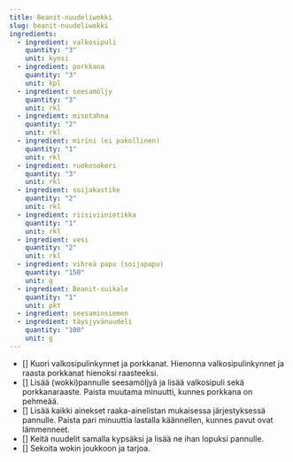 ```yaml
---
title: Beanit-nuudeliwokki
slug: beanit-nuudeliwokki
ingredients:
  - ingredient: valkosipuli
    quantity: "3"
    unit: kynsi
  - ingredient: porkkana
    quantity: "3"
    unit: kpl
  - ingredient: seesamöljy
    quantity: "3"
    unit: rkl
  - ingredient: misotahna
    quantity: "2"
    unit: rkl
  - ingredient: mirini (ei pakollinen)
    quantity: "1"
    unit: rkl
  - ingredient: ruokosokeri
    quantity: "3"
    unit: rkl
  - ingredient: soijakastike
    quantity: "2"
    unit: rkl
  - ingredient: riisiviinietikka
    quantity: "1"
    unit: rkl
  - ingredient: vesi
    quantity: "2"
    unit: rkl
  - ingredient: vihreä papu (soijapapu)
    quantity: "150"
    unit: g
  - ingredient: Beanit-suikale
    quantity: "1"
    unit: pkt
  - ingredient: seesaminsiemen
  - ingredient: täysjyvänuudeli
    quantity: "100"
    unit: g
---
```


- [] Kuori valkosipulinkynnet ja porkkanat. Hienonna valkosipulinkynnet ja raasta porkkanat hienoksi raasteeksi.
- [] Lisää (wokki)pannulle seesamöljyä ja lisää valkosipuli sekä porkkanaraaste. Paista muutama minuutti, kunnes porkkana on pehmeää.
- [] Lisää kaikki ainekset raaka-ainelistan mukaisessa järjestyksessä pannulle. Paista pari minuuttia lastalla käännellen, kunnes pavut ovat lämmenneet.
- [] Keitä nuudelit samalla kypsäksi ja lisää ne ihan lopuksi pannulle.
- [] Sekoita wokin joukkoon ja tarjoa.